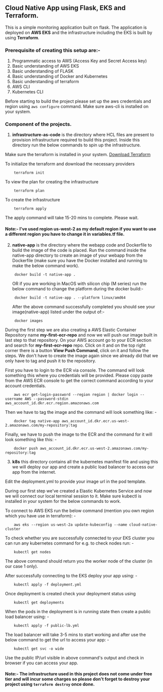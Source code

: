 
## Cloud Native App using Flask, EKS and Terraform.

This is a simple monitoring application built on flask. The application is deployed on **AWS EKS** and the infrastructure including the EKS is built by using **Terraform**.

### Prerequisite of creating this setup are:-
1. Programmatic access to AWS (Access Key and Secret Access key)
2. Basic understanding of AWS EKS
3. Basic understanding of FLASK 
4. Basic understanding of Docker and Kubernetes
5. Basic understanding of terraform
6. AWS CLI 
7. Kubernetes CLI


Before starting to build the project please set up the aws credentials and region using ```aws configure``` command. Make sure aws-cli is installed on your system.

### Component of the projects.

1. **infrastructure-as-code** is the directory where HCL files are present to provision infrastructure required to build this project. Inside this directory run the below commands to spin up the infrastructure.

Make sure the terraform is installed in your system. [Download Terraform](https://developer.hashicorp.com/terraform/downloads)

To initialize the terraform and download the necessary providers

        terraform init

To view the plan for creating the infrastructure

        terraform plan

To create the infrastructure

        terraform apply

The apply command will take 15-20 mins to complete. Please wait.

#### Note:- I've used region us-west-2 as my default region if you want to use a different region you have to change it in variables.tf file.


2. **native-app** is the directory where the webapp code and Dockerfile to build the image of the code is placed.
Run the command inside the native-app directory to create an image of your webapp from the Dockerfile (make sure you have the Docker installed and running to make the below command work).
    
        docker build -t native-app .

    OR if you are working in MacOS with silicon chip (M series) run the below command to change the platform during the docker build:-
        
        docker build -t native-app . --platform linux/amd64

    After the above command successfully completed you should see your image(native-app) listed under the output of:-

        docker images

During the first step we are also creating a AWS Elastic Container Repository name **my-first-ecr-repo** and now we will push our image built in last step to that repository.
On your AWS account go to your ECR section and search for **my-first-ecr-repo** repo. Click on it and on the top right corner there is a button **View Push Command**, click on it and follow the steps. We don't have to create the image again since we already did that we only have to tag and push it to the repository.

First you have to login to the ECR via console. The command will look something this where you credentials will be provided. Please copy paste from the AWS ECR console to get the correct command according to your account credentials.

        aws ecr get-login-password --region region | docker login --username AWS --password-stdin aws_account_id.dkr.ecr.region.amazonaws.com

Then we have to tag the image and the command will look something like: -

        docker tag native-app aws_account_id.dkr.ecr.us-west-2.amazonaws.com/my-repository:tag

Finally, we have to push the image to the ECR and the command for it will look something like this: -

        docker push aws_account_id.dkr.ecr.us-west-2.amazonaws.com/my-repository:tag

3. **k8s** this directory contains all the kubernetes manifest file and using this we will deploy our app and create a public load balancer to access our app from the internet.

Edit the deployment.yml to provide your image url in the pod template.

During our first step we've created a Elastic Kubernetes Service and now we will connect our local terminal session to it. Make sure kubectl is installed in your system for the below commands to work.

To connect to AWS EKS run the below command (mention you own region which you have use in terraform): -

        aws eks --region us-west-2a update-kubeconfig --name cloud-native-cluster

To check whether you are successfully connected to your EKS cluster you can run any kubernetes command for e.g. to check nodes run: -

        kubectl get nodes

The above command should return you the worker node of the cluster (in our case 1 only).

After successfully connecting to the EKS deploy your app using: -

        kubectl apply -f deployment.yml

Once deployment is created check your deployment status using

        kubectl get deployments

When the pods in the deployment is in running state then create a public load balancer using: -

        kubectl apply -f public-lb.yml

The load balancer will take 3-5 mins to start working and after use the below command to get the url to access your app: -

        kubectl get svc -o wide

Use the public IP/url visible in above command's output and check in browser if you can access your app.

#### Note:- The infrastructure used in this project does not come under free tier and will incur some charges so please don't forget to destroy your project using ```terraform destroy``` once done.